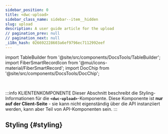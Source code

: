```yaml
---
sidebar_position: 0
title: <dwc-upload>
sidebar_class_name: sidebar--item__hidden
slug: upload
description: A user guide article for the upload
// pagination_prev: null
// pagination_next: null
_i18n_hash: 026692228603a6ef9796ec7112992eef
---
```

import TableBuilder from '@site/src/components/DocsTools/TableBuilder';
import FiberSmartRecordIcon from '@mui/icons-material/FiberSmartRecord';
import DocChip from '@site/src/components/DocsTools/DocChip';

<DocChip chip='shadow' />

<br />

:::info KLIENTENKOMPONENTE
Dieser Abschnitt beschreibt die Styling-Informationen für die **`<dwc-upload>`**-Komponente. Diese Komponente ist **nur auf der Client-Seite** - sie kann nicht eigenständig über die API instanziiert werden, kann aber Teil von API-Komponenten sein.
:::

## Styling {#styling}

<TableBuilder name="dwc-upload" clientComponent />
